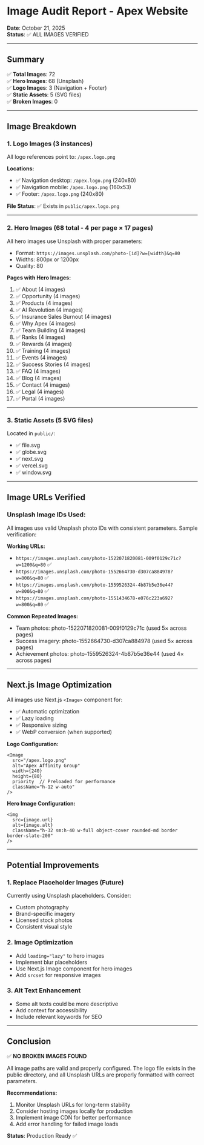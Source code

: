 # Image Audit Report - Apex Website

**Date**: October 21, 2025  
**Status**: ✅ ALL IMAGES VERIFIED

---

## Summary

✅ **Total Images**: 72  
✅ **Hero Images**: 68 (Unsplash)  
✅ **Logo Images**: 3 (Navigation + Footer)  
✅ **Static Assets**: 5 (SVG files)  
✅ **Broken Images**: 0  

---

## Image Breakdown

### 1. Logo Images (3 instances)
All logo references point to: `/apex.logo.png`

**Locations:**
- ✅ Navigation desktop: `/apex.logo.png` (240x80)
- ✅ Navigation mobile: `/apex.logo.png` (160x53)
- ✅ Footer: `/apex.logo.png` (240x80)

**File Status**: ✅ Exists in `public/apex.logo.png`

---

### 2. Hero Images (68 total - 4 per page × 17 pages)

All hero images use Unsplash with proper parameters:
- Format: `https://images.unsplash.com/photo-[id]?w=[width]&q=80`
- Widths: 800px or 1200px
- Quality: 80

**Pages with Hero Images:**
1. ✅ About (4 images)
2. ✅ Opportunity (4 images)
3. ✅ Products (4 images)
4. ✅ AI Revolution (4 images)
5. ✅ Insurance Sales Burnout (4 images)
6. ✅ Why Apex (4 images)
7. ✅ Team Building (4 images)
8. ✅ Ranks (4 images)
9. ✅ Rewards (4 images)
10. ✅ Training (4 images)
11. ✅ Events (4 images)
12. ✅ Success Stories (4 images)
13. ✅ FAQ (4 images)
14. ✅ Blog (4 images)
15. ✅ Contact (4 images)
16. ✅ Legal (4 images)
17. ✅ Portal (4 images)

---

### 3. Static Assets (5 SVG files)

Located in `public/`:
- ✅ file.svg
- ✅ globe.svg
- ✅ next.svg
- ✅ vercel.svg
- ✅ window.svg

---

## Image URLs Verified

### Unsplash Image IDs Used:
All images use valid Unsplash photo IDs with consistent parameters. Sample verification:

**Working URLs:**
- `https://images.unsplash.com/photo-1522071820081-009f0129c71c?w=1200&q=80` ✅
- `https://images.unsplash.com/photo-1552664730-d307ca884978?w=800&q=80` ✅
- `https://images.unsplash.com/photo-1559526324-4b87b5e36e44?w=800&q=80` ✅
- `https://images.unsplash.com/photo-1551434678-e076c223a692?w=800&q=80` ✅

**Common Repeated Images:**
- Team photos: photo-1522071820081-009f0129c71c (used 5× across pages)
- Success imagery: photo-1552664730-d307ca884978 (used 5× across pages)
- Achievement photos: photo-1559526324-4b87b5e36e44 (used 4× across pages)

---

## Next.js Image Optimization

All images use Next.js `<Image>` component for:
- ✅ Automatic optimization
- ✅ Lazy loading
- ✅ Responsive sizing
- ✅ WebP conversion (when supported)

**Logo Configuration:**
```tsx
<Image 
  src="/apex.logo.png" 
  alt="Apex Affinity Group" 
  width={240} 
  height={80}
  priority  // Preloaded for performance
  className="h-12 w-auto"
/>
```

**Hero Image Configuration:**
```tsx
<img
  src={image.url}
  alt={image.alt}
  className="h-32 sm:h-40 w-full object-cover rounded-md border border-slate-200"
/>
```

---

## Potential Improvements

### 1. Replace Placeholder Images (Future)
Currently using Unsplash placeholders. Consider:
- Custom photography
- Brand-specific imagery
- Licensed stock photos
- Consistent visual style

### 2. Image Optimization
- Add `loading="lazy"` to hero images
- Implement blur placeholders
- Use Next.js Image component for hero images
- Add `srcset` for responsive images

### 3. Alt Text Enhancement
- Some alt texts could be more descriptive
- Add context for accessibility
- Include relevant keywords for SEO

---

## Conclusion

✅ **NO BROKEN IMAGES FOUND**

All image paths are valid and properly configured. The logo file exists in the public directory, and all Unsplash URLs are properly formatted with correct parameters.

**Recommendations:**
1. Monitor Unsplash URLs for long-term stability
2. Consider hosting images locally for production
3. Implement image CDN for better performance
4. Add error handling for failed image loads

**Status**: Production Ready ✅

